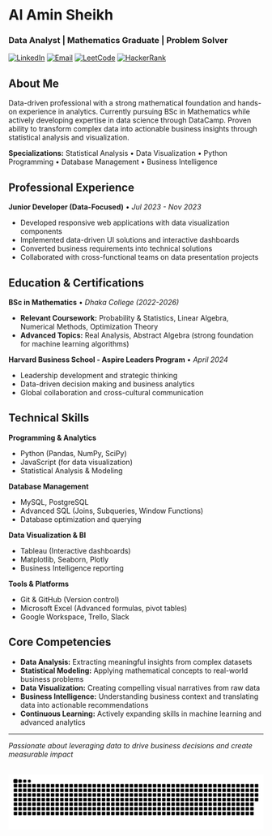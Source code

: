 # Al Amin Sheikh
### Data Analyst | Mathematics Graduate | Problem Solver

[![LinkedIn](https://img.shields.io/badge/-LinkedIn-0A66C2?style=flat-square&logo=linkedin&logoColor=white)](https://www.linkedin.com/in/alaminsframe/)
[![Email](https://img.shields.io/badge/-Email-EA4335?style=flat-square&logo=gmail&logoColor=white)](mailto:alaminsheikh12180@gmail.com)
[![LeetCode](https://img.shields.io/badge/-LeetCode-FFA116?style=flat-square&logo=leetcode&logoColor=white)](https://leetcode.com/u/alaminsframe/)
[![HackerRank](https://img.shields.io/badge/-HackerRank-00EA64?style=flat-square&logo=hackerrank&logoColor=white)](https://www.hackerrank.com/profile/alaminsframe)

## About Me

Data-driven professional with a strong mathematical foundation and hands-on experience in analytics. Currently pursuing BSc in Mathematics while actively developing expertise in data science through DataCamp. Proven ability to transform complex data into actionable business insights through statistical analysis and visualization.

**Specializations:** Statistical Analysis • Data Visualization • Python Programming • Database Management • Business Intelligence

## Professional Experience

**Junior Developer (Data-Focused)** • *Jul 2023 - Nov 2023*
- Developed responsive web applications with data visualization components
- Implemented data-driven UI solutions and interactive dashboards
- Converted business requirements into technical solutions
- Collaborated with cross-functional teams on data presentation projects

## Education & Certifications

**BSc in Mathematics** • *Dhaka College (2022-2026)*
- **Relevant Coursework:** Probability & Statistics, Linear Algebra, Numerical Methods, Optimization Theory
- **Advanced Topics:** Real Analysis, Abstract Algebra (strong foundation for machine learning algorithms)

**Harvard Business School - Aspire Leaders Program** • *April 2024*
- Leadership development and strategic thinking
- Data-driven decision making and business analytics
- Global collaboration and cross-cultural communication

## Technical Skills

**Programming & Analytics**
- Python (Pandas, NumPy, SciPy)
- JavaScript (for data visualization)
- Statistical Analysis & Modeling

**Database Management**
- MySQL, PostgreSQL
- Advanced SQL (Joins, Subqueries, Window Functions)
- Database optimization and querying

**Data Visualization & BI**
- Tableau (Interactive dashboards)
- Matplotlib, Seaborn, Plotly
- Business Intelligence reporting

**Tools & Platforms**
- Git & GitHub (Version control)
- Microsoft Excel (Advanced formulas, pivot tables)
- Google Workspace, Trello, Slack

## Core Competencies

- **Data Analysis:** Extracting meaningful insights from complex datasets
- **Statistical Modeling:** Applying mathematical concepts to real-world business problems
- **Data Visualization:** Creating compelling visual narratives from raw data
- **Business Intelligence:** Understanding business context and translating data into actionable recommendations
- **Continuous Learning:** Actively expanding skills in machine learning and advanced analytics

---

*Passionate about leveraging data to drive business decisions and create measurable impact*

<br/>

<picture>
  <source media="(prefers-color-scheme: dark)" srcset="https://raw.githubusercontent.com/alaminsframe/alaminsframe/output/github-snake-dark.svg" />
  <source media="(prefers-color-scheme: light)" srcset="https://raw.githubusercontent.com/alaminsframe/alaminsframe/output/github-snake.svg" />
  <img alt="github-snake" src="https://raw.githubusercontent.com/alaminsframe/alaminsframe/output/github-snake.svg" />
</picture>
